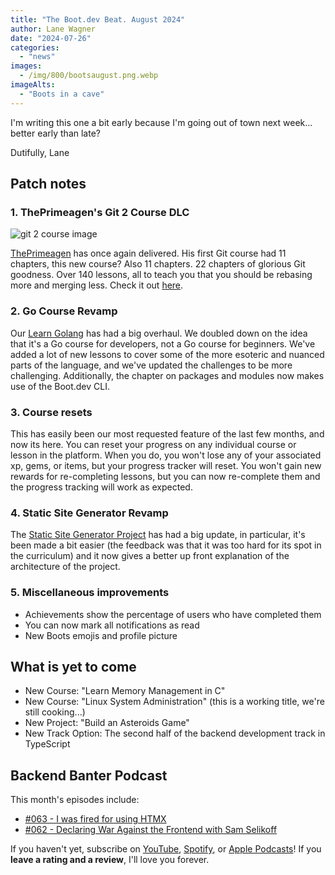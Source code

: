 ```yaml
---
title: "The Boot.dev Beat. August 2024"
author: Lane Wagner
date: "2024-07-26"
categories:
  - "news"
images:
  - /img/800/bootsaugust.png.webp
imageAlts:
  - "Boots in a cave"
---
```


I'm writing this one a bit early because I'm going out of town next week... better early than late?

Dutifully, Lane

## Patch notes

### 1. ThePrimeagen's Git 2 Course DLC

![git 2 course image](https://storage.googleapis.com/qvault-webapp-dynamic-assets/course_assets/bnHV2R1.png)

[ThePrimeagen](https://www.boot.dev/teachers/the-primeagen) has once again delivered. His first Git course had 11 chapters, this new course? Also 11 chapters. 22 chapters of glorious Git goodness. Over 140 lessons, all to teach you that you should be rebasing more and merging less. Check it out [here](https://www.boot.dev/courses/learn-git-2).

### 2. Go Course Revamp

Our [Learn Golang](https://www.boot.dev/courses/learn-golang) has had a big overhaul. We doubled down on the idea that it's a Go course for developers, not a Go course for beginners. We've added a lot of new lessons to cover some of the more esoteric and nuanced parts of the language, and we've updated the challenges to be more challenging. Additionally, the chapter on packages and modules now makes use of the Boot.dev CLI.

### 3. Course resets

This has easily been our most requested feature of the last few months, and now its here. You can reset your progress on any individual course or lesson in the platform. When you do, you won't lose any of your associated xp, gems, or items, but your progress tracker will reset. You won't gain new rewards for re-completing lessons, but you can now re-complete them and the progress tracking will work as expected.

### 4. Static Site Generator Revamp

The [Static Site Generator Project](https://www.boot.dev/courses/build-static-site-generator) has had a big update, in particular, it's been made a bit easier (the feedback was that it was too hard for its spot in the curriculum) and it now gives a better up front explanation of the architecture of the project.

### 5. Miscellaneous improvements

* Achievements show the percentage of users who have completed them
* You can now mark all notifications as read
* New Boots emojis and profile picture

## What is yet to come

* New Course: "Learn Memory Management in C"
* New Course: "Linux System Administration" (this is a working title, we're still cooking...)
* New Project: "Build an Asteroids Game"
* New Track Option: The second half of the backend development track in TypeScript

## Backend Banter Podcast

This month's episodes include:

* [#063 - I was fired for using HTMX](https://podcasters.spotify.com/pod/show/backend-banter-fm/episodes/063---I-was-fired-for-using-HTMX-e2lqorj)
* [#062 - Declaring War Against the Frontend with Sam Selikoff](https://podcasters.spotify.com/pod/show/backend-banter-fm/episodes/062---Declaring-War-Against-the-Frontend-feat--Sam-Selikoff-e2l59i7)

If you haven't yet, subscribe on [YouTube](https://www.youtube.com/@backendbanterfm), [Spotify](https://open.spotify.com/show/35trT95UkRVCkEb6tXndpF), or [Apple Podcasts](https://podcasts.apple.com/us/podcast/backend-banter/id1688115203)! If you **leave a rating and a review**, I'll love you forever.
